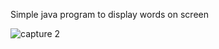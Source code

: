Simple java program to display words on screen

![capture 2](https://user-images.githubusercontent.com/40762951/43351130-543ef048-922b-11e8-88b5-8480724fb749.PNG)

